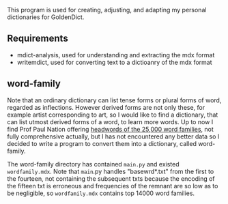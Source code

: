 This program is used for creating, adjusting, and adapting my personal dictionaries for GoldenDict.

## Requirements

* mdict-analysis, used for understanding and extracting the mdx format
* writemdict, used for converting text to a dictioanry of the mdx format

## word-family

Note that an ordinary dictionary can list tense forms or plural forms of word, regarded as inflections. However derived forms are not only these, for example artist corresponding to art, so I would like to find a dictionary, that can list utmost derived forms of a word, to learn more words. Up to now I find Prof Paul Nation offering [headwords of the 25,000 word families](https://www.wgtn.ac.nz/lals/about/staff/paul-nation#vocab-lists), not fully comprehensive actually, but I has not encountered any better data so I decided to write a program to convert them into a dictionary, called word-family.

The word-family directory has contained `main.py` and existed `wordfamily.mdx`. Note that `main`.py handles "basewrd\*.txt" from the first to the fourteen, not containing the subsequent txts because the encoding of the fifteen txt is erroneous and frequencies of the remnant are so low as to be negligible, so `wordfamily.mdx` contains top 14000 word families.
